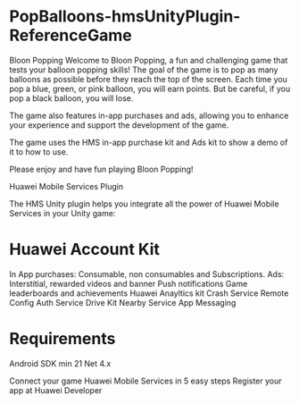 # PopBalloons-hmsUnityPlugin-ReferenceGame

Bloon Popping
Welcome to Bloon Popping, a fun and challenging game that tests your balloon popping skills! The goal of the game is to pop as many balloons as possible before they reach the top of the screen. Each time you pop a blue, green, or pink balloon, you will earn points. But be careful, if you pop a black balloon, you will lose.

The game also features in-app purchases and ads, allowing you to enhance your experience and support the development of the game.

The game uses the HMS in-app purchase kit and Ads kit to show a demo of it to how to use.

Please enjoy and have fun playing Bloon Popping!

Huawei Mobile Services Plugin

The HMS Unity plugin helps you integrate all the power of Huawei Mobile Services in your Unity game:

# Huawei Account Kit
In App purchases: Consumable, non consumables and Subscriptions.
Ads: Interstitial, rewarded videos and banner
Push notifications
Game leaderboards and achievements
Huawei Anayltics kit
Crash Service
Remote Config
Auth Service
Drive Kit
Nearby Service
App Messaging

# Requirements
Android SDK min 21 Net 4.x

Connect your game Huawei Mobile Services in 5 easy steps
Register your app at Huawei Developer


